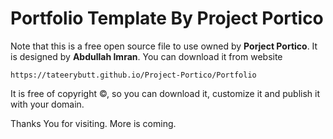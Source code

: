 # Portfolio Template By Project Portico
Note that this is a free open source file to use owned by **Porject Portico**. It is designed by **Abdullah Imran**. You can download it from website

```https://tateerybutt.github.io/Project-Portico/Portfolio```

It is free of copyright &copy;, so you can download it, customize it and publish it with your domain.

Thanks You for visiting. More is coming.